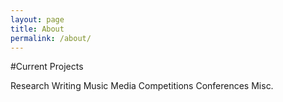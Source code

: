 ```yaml
---
layout: page
title: About
permalink: /about/
---
```


#Current Projects

Research 
Writing
Music
Media
Competitions
Conferences
Misc. 
 
